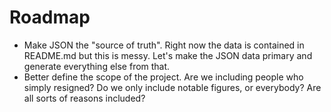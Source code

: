 # Roadmap

* Make JSON the "source of truth". Right now the data is contained in README.md but this is messy. Let's make the JSON data primary and generate everything else from that.
* Better define the scope of the project. Are we including people who simply resigned? Do we only include notable figures, or everybody? Are all sorts of reasons included?

